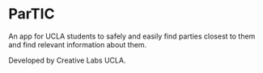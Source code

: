 # ParTIC

An app for UCLA students to safely and easily find parties closest to them and find relevant information about them.

Developed by Creative Labs UCLA.
